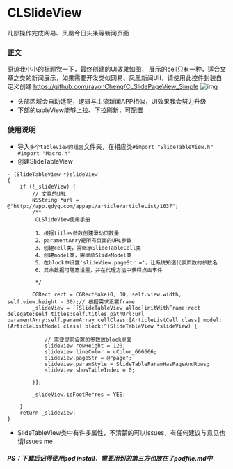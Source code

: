 # CLSlideView
几部操作完成网易、凤凰今日头条等新闻页面

### 正文
原谅我小小的标题党一下，最终创建的UI效果如图，
展示的cell只有一种，适合文章之类的新闻展示，如果需要开发类似网易、凤凰新闻UII，请使用此控件封装自定义创建 https://github.com/rayonCheng/CLSlidePageView_Simple
![img](http://img2.ph.126.net/xTKDn0j1VE9oo0wEe93zgA==/6632420165004634604.png)

- 头部区域会自动适配，逻辑与主流新闻APP相似，UI效果我会努力升级
- 下部的tableView能够上拉、下拉刷新，可配置

### 使用说明

- 导入`多个tableView的组合`文件夹，在相应类`#import "SlideTableView.h" #import "Macro.h"`
- 创建SlideTableView
```
- (SlideTableView *)slideView
{
    if (!_slideView) {
        // 文章的URL
        NSString *url = @"http://app.qdyq.com/appapi/article/articleList/1637";
        /**
         CLSlideView使用手册
         
         1、根据titles参数创建滑动页数量
         2、paramentArry是所有页面的URL参数
         3、创建cell类，需继承SlideTableCell类
         4、创建model类，需继承SlideModel类
         5、在block中设置'slideView.pageStr ='，让系统知道代表页数的参数名
         6、其余数据可随意设置，并在代理方法中获得点击事件
         
         */
        
        CGRect rect = CGRectMake(0, 30, self.view.width, self.view.height - 30);// 根据需求设置frame
        _slideView = [[SlideTableView alloc]initWithFrame:rect delegate:self titles:self.titles pathUrl:url paramentArry:self.paramArray cellClass:[ArticleListCell class] model:[ArticleListModel class] block:^(SlideTableView *slideView) {
            
            // 需要提前设置的参数放block里面
            slideView.rowHeight = 120;
            slideView.lineColor = cColor_666666;
            slideView.pageStr = @"page";
            slideView.paramStyle = SlideTableParamHasPageAndRows;
            slideView.showTableIndex = 0;
            
        }];
        
        _slideView.isFootRefres = YES;
        
    }
    return _slideView;
}
```

- SlideTableView类中有许多属性，不清楚的可以issues，有任何建议与意见也请Issues me
##### PS：下载后记得使用pod install，需要用到的第三方也放在了podfile.md中

        
